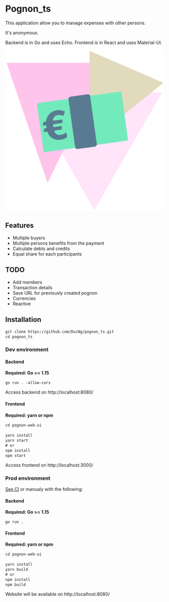 # Pognon_ts

This application allow you to manage expenses with other persons.

It's anonymous.

Backend is in Go and uses Echo. Frontend is in React and uses Material-UI.

![logo](logo.svg)

## Features

* Multiple buyers
* Multiple persons benefits from the payment
* Calculate debts and credits
* Equal share for each participants

## TODO

* Add members
* Transaction details
* Save URL for previously created pognon
* Currencies
* Reactive

## Installation

```shell
git clone https://github.com/DucNg/pognon_ts.git
cd pognon_ts
```

### Dev environment

#### Backend

**Required: Go >= 1.15**

```shell
go run . -allow-cors
```

Access backend on http://localhost:8080/

#### Frontend

**Required: yarn or npm**

```shell
cd pognon-web-ui

yarn install
yarn start
# or
npm install
npm start
```

Access frontend on http://localhost:3000/

### Prod environment

[See CI](https://github.com/DucNg/pognon_ts/blob/master/.github/workflows/main.yml) or manualy with the following:

#### Backend

**Required: Go >= 1.15**

```shell
go run .
```

#### Frontend

**Required: yarn or npm**

```shell
cd pognon-web-ui

yarn install
yarn build
# or
npm install
npm build
```

Website will be available on http://localhost:8080/
